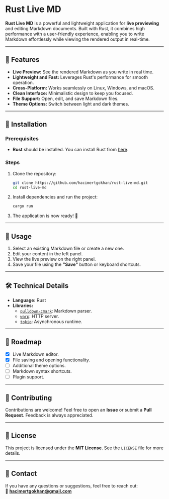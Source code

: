 # Rust Live MD

**Rust Live MD** is a powerful and lightweight application for **live previewing** and editing Markdown documents. Built with Rust, it combines high performance with a user-friendly experience, enabling you to write Markdown effortlessly while viewing the rendered output in real-time.

---

## 🚀 Features

- **Live Preview:** See the rendered Markdown as you write in real time.
- **Lightweight and Fast:** Leverages Rust's performance for smooth operation.
- **Cross-Platform:** Works seamlessly on Linux, Windows, and macOS.
- **Clean Interface:** Minimalistic design to keep you focused.
- **File Support:** Open, edit, and save Markdown files.
- **Theme Options:** Switch between light and dark themes.

---

## 📂 Installation

### Prerequisites
- **Rust** should be installed. You can install Rust from [here](https://www.rust-lang.org/tools/install).

### Steps
1. Clone the repository:
   ```bash
   git clone https://github.com/hacimertgokhan/rust-live-md.git
   cd rust-live-md
   ```
2. Install dependencies and run the project:
   ```bash
   cargo run
   ```
3. The application is now ready! 🎉

---

## 📖 Usage

1. Select an existing Markdown file or create a new one.
2. Edit your content in the left panel.
3. View the live preview on the right panel.
4. Save your file using the **"Save"** button or keyboard shortcuts.

---

## 🛠️ Technical Details

- **Language:** Rust
- **Libraries:**
    - [`pulldown-cmark`](https://crates.io/crates/pulldown-cmark): Markdown parser.
    - [`warp`](https://crates.io/crates/warp): HTTP server.
    - [`tokio`](https://crates.io/crates/tokio): Asynchronous runtime.

---

## 📜 Roadmap

- [x] Live Markdown editor.
- [x] File saving and opening functionality.
- [ ] Additional theme options.
- [ ] Markdown syntax shortcuts.
- [ ] Plugin support.

---

## 👥 Contributing

Contributions are welcome! Feel free to open an **Issue** or submit a **Pull Request**. Feedback is always appreciated.

---

## 📝 License

This project is licensed under the **MIT License**. See the `LICENSE` file for more details.

---

## 📧 Contact

If you have any questions or suggestions, feel free to reach out:  
📧 **hacimertgokhan@gmail.com**  